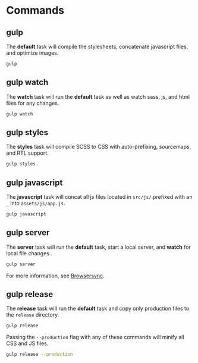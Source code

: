 # Commands

## gulp

The **default** task will compile the stylesheets, concatenate javascript files, and optimize images.

```bash
gulp
```

## gulp watch

The **watch** task will run the **default** task as well as watch sass, js, and html files for any changes.

```bash
gulp watch
```

## gulp styles

The **styles** task will compile SCSS to CSS with auto-prefixing, sourcemaps, and RTL support.

```bash
gulp styles
```

## gulp javascript

The **javascript** task will concat all js files located in `src/js/` prefixed with an `_` into `assets/js/app.js`.

```bash
gulp javascript
```

## gulp server

The **server** task will run the **default** task, start a local server, and **watch** for local file changes.

```bash
gulp server
```

For more information, see [Browsersync](https://www.browsersync.io/).

## gulp release

The **release** task will run the **default** task and copy only production files to the `release` directory.

```bash
gulp release
```

Passing the `--production` flag with any of these commands will minify all CSS and JS files.

```bash
gulp release --production
```

